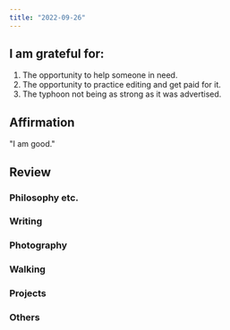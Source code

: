 ```yaml
---
title: "2022-09-26"
---
```

## I am grateful for:
1. The opportunity to help someone in need.
2. The opportunity to practice editing and get paid for it.
3. The typhoon not being as strong as it was advertised.

## Affirmation

"I am good."

## Review
### Philosophy etc.

### Writing

### Photography

### Walking

### Projects

### Others
